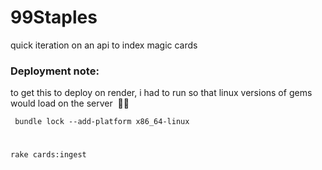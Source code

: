 # 99Staples

quick iteration on an api to index magic cards

### Deployment note:
to get this to deploy on render, i had to run so that linux versions of gems would load on the server  🤷🏻

` bundle lock --add-platform x86_64-linux`

#
`rake cards:ingest`